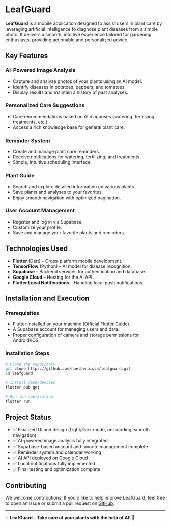 # LeafGuard

**LeafGuard** is a mobile application designed to assist users in plant care by leveraging artificial intelligence to diagnose plant diseases from a simple photo. It delivers a smooth, intuitive experience tailored for gardening enthusiasts, providing actionable and personalized advice.

## Key Features

### AI-Powered Image Analysis

* Capture and analyze photos of your plants using an AI model.
* Identify diseases in potatoes, peppers, and tomatoes.
* Display results and maintain a history of past analyses.

### Personalized Care Suggestions

* Care recommendations based on AI diagnoses (watering, fertilizing, treatments, etc.).
* Access a rich knowledge base for general plant care.

### Reminder System

* Create and manage plant care reminders.
* Receive notifications for watering, fertilizing, and treatments.
* Simple, intuitive scheduling interface.

### Plant Guide

* Search and explore detailed information on various plants.
* Save plants and analyses to your favorites.
* Enjoy smooth navigation with optimized pagination.

### User Account Management

* Register and log in via Supabase.
* Customize your profile.
* Save and manage your favorite plants and reminders.

## Technologies Used

* **Flutter** (Dart) – Cross-platform mobile development.
* **TensorFlow** (Python) – AI model for disease recognition.
* **Supabase** – Backend services for authentication and database.
* **Google Cloud** – Hosting for the AI API.
* **Flutter Local Notifications** – Handling local push notifications.

## Installation and Execution

### Prerequisites

* Flutter installed on your machine ([Official Flutter Guide](https://flutter.dev/docs/get-started/install)).
* A Supabase account for managing users and data.
* Proper configuration of camera and storage permissions for Android/iOS.

### Installation Steps

```bash
# Clone the repository
git clone https://github.com/naelbenaissa/leafguard.git
cd leafguard

# Install dependencies
flutter pub get

# Run the application
flutter run
```

## Project Status

* ✅ Finalized UI and design (Light/Dark mode, onboarding, smooth navigation)
* ✅ AI-powered image analysis fully integrated
* ✅ Supabase-based account and favorite management complete
* ✅ Reminder system and calendar working
* ✅ AI API deployed on Google Cloud
* ✅ Local notifications fully implemented
* ✅ Final testing and optimization complete

## Contributing

We welcome contributions! If you'd like to help improve LeafGuard, feel free to open an issue or submit a pull request on [GitHub](https://github.com/naelbenaissa/leafguard).

---

💡 **LeafGuard – Take care of your plants with the help of AI!** 🌿
